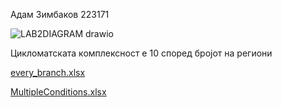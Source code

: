 Адам Зимбаков 223171

![LAB2DIAGRAM drawio](https://github.com/ZimbakovAdam21/SI_2024_lab2_223171/assets/134394922/180e3910-8bed-4284-8ebe-b10ebe4a79ab)

Цикломатската комплексност е 10 според бројот на региони

[every_branch.xlsx](https://github.com/ZimbakovAdam21/SI_2024_lab2_223171/files/15443734/every_branch.xlsx)

[MultipleConditions.xlsx](https://github.com/ZimbakovAdam21/SI_2024_lab2_223171/files/15443735/MultipleConditions.xlsx)
